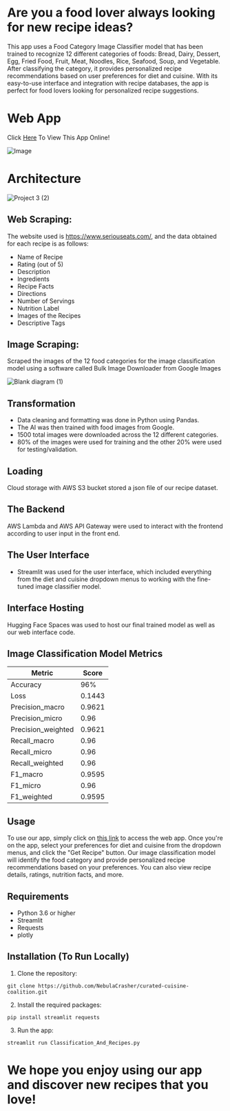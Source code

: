 # Are you a food lover always looking for new recipe ideas?

This app uses a Food Category Image Classifier model that has been trained to recognize 12 different categories of foods: Bread, Dairy, Dessert, Egg, Fried Food, Fruit, Meat, Noodles, Rice, Seafood, Soup, and Vegetable. After classifying the category, it provides personalized recipe recommendations based on user preferences for diet and cuisine. With its easy-to-use interface and integration with recipe databases, the app is perfect for food lovers looking for personalized recipe suggestions.

# Web App
Click [Here](https://huggingface.co/spaces/Kaludi/Food-Category-Classification-And-Recipes-Recommender_App "Here") To View This App Online!

![Image](https://user-images.githubusercontent.com/63890666/220527352-d0c91d29-e0de-4e0d-9b68-dfaa00b4b6e4.png)

# Architecture

![Project 3 (2)](https://user-images.githubusercontent.com/111074755/220503596-36f2d9b6-4459-4c22-a037-fea40a98c855.png)

## Web Scraping:

The website used is https://www.seriouseats.com/, and the data obtained for each recipe is as follows:

- Name of Recipe
- Rating (out of 5)
- Description
- Ingredients 
- Recipe Facts
- Directions
- Number of Servings 
- Nutrition Label
- Images of the Recipes 
- Descriptive Tags

## Image Scraping:

Scraped the images of the 12 food categories for the image classification model using a software called Bulk Image Downloader from Google Images

![Blank diagram (1)](https://user-images.githubusercontent.com/111074755/220501181-f60d9cab-5932-4c8d-b7fe-7e5eafbe3c4d.png)

## Transformation

- Data cleaning and formatting was done in Python using Pandas.
- The AI was then trained with food images from Google.
- 1500 total images were downloaded across the 12 different categories.
- 80% of the images were used for training and the other 20% were used for testing/validation.

## Loading

Cloud storage with AWS S3 bucket stored a json file of our recipe dataset.

## The Backend

AWS Lambda and AWS API Gateway were used to interact with the frontend according to user input in the front end.

## The User Interface

- Streamlit was used for the user interface, which included everything from the diet and cuisine dropdown menus to working with the fine-tuned image classifier model.

## Interface Hosting

Hugging Face Spaces was used to host our final trained model as well as our web interface code.

## Image Classification Model Metrics

| Metric             | Score |
| ------------------ | ----- |
| Accuracy           | 96%   |
| Loss               | 0.1443|
| Precision_macro    | 0.9621|
| Precision_micro    | 0.96  |
| Precision_weighted | 0.9621|
| Recall_macro       | 0.96  |
| Recall_micro       | 0.96  |
| Recall_weighted    | 0.96  |
| F1_macro           | 0.9595|
| F1_micro           | 0.96  |
| F1_weighted        | 0.9595|

## Usage

To use our app, simply click on [this link](https://huggingface.co/spaces/Kaludi/Food-Category-Classification-And-Recipes-Recommender_App) to access the web app. Once you're on the app, select your preferences for diet and cuisine from the dropdown menus, and click the "Get Recipe" button. Our image classification model will identify the food category and provide personalized recipe recommendations based on your preferences. You can also view recipe details, ratings, nutrition facts, and more.

## Requirements

-   Python 3.6 or higher
-   Streamlit
-   Requests
-   plotly

## Installation (To Run Locally)

1.  Clone the repository:

`git clone https://github.com/NebulaCrasher/curated-cuisine-coalition.git` 

2.  Install the required packages:

`pip install streamlit requests` 

3.  Run the app:

`streamlit run Classification_And_Recipes.py`

# We hope you enjoy using our app and discover new recipes that you love!
